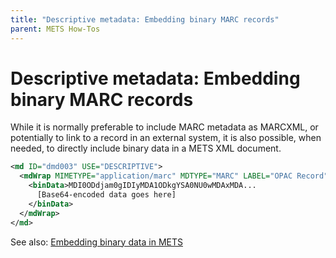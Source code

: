 ```yaml
---
title: "Descriptive metadata: Embedding binary MARC records"
parent: METS How-Tos
---
```

# Descriptive metadata: Embedding binary MARC records

While it is normally preferable to include MARC metadata as MARCXML, or potentially to link to a record in an external system, it is also possible, when needed, to directly include binary data in a METS XML document.

```xml
<md ID="dmd003" USE="DESCRIPTIVE">
  <mdWrap MIMETYPE="application/marc" MDTYPE="MARC" LABEL="OPAC Record">
    <binData>MDI0ODdjam0gIDIyMDA1ODkgYSA0NU0wMDAxMDA...
      [Base64-encoded data goes here]
    </binData>
  </mdWrap>
</md>
```

See also: [Embedding binary data in METS](binData.md)
